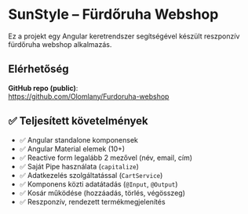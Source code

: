 # SunStyle – Fürdőruha Webshop

Ez a projekt egy Angular keretrendszer segítségével készült reszponzív fürdőruha webshop alkalmazás.

## Elérhetőség

**GitHub repo (public)**:  
https://github.com/Olomlany/Furdoruha-webshop

## ✅ Teljesített követelmények

- ✅ Angular standalone komponensek
- ✅ Angular Material elemek (10+)
- ✅ Reactive form legalább 2 mezővel (név, email, cím)
- ✅ Saját Pipe használata (`capitalize`)
- ✅ Adatkezelés szolgáltatással (`CartService`)
- ✅ Komponens közti adatátadás (`@Input`, `@Output`)
- ✅ Kosár működése (hozzáadás, törlés, végösszeg)
- ✅ Reszponzív, rendezett termékmegjelenítés


